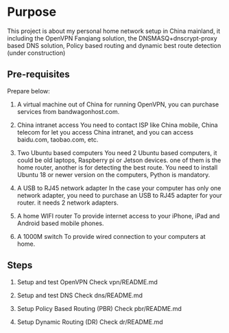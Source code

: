 # Purpose
This project is about my personal home network setup in China mainland, it including the OpenVPN Fanqiang solution, the DNSMASQ+dnscrypt-proxy based DNS solution, Policy based routing and dynamic best route detection (under construction)

## Pre-requisites
Prepare below:
1. A virtual machine out of China for running OpenVPN, you can purchase services from bandwagonhost.com.

2. China intranet access
You need to contact ISP like China mobile, China telecom for let you access China intranet, and you can access baidu.com, taobao.com, etc.

3. Two Ubuntu based computers 
You need 2 Ubuntu based computers, it could be old laptops, Raspberry pi or Jetson devices. one of them is the home router, another is for detecting the best route.
You need to install Ubuntu 18 or newer version on the computers, Python is mandatory.

4. A USB to RJ45 network adapter
In the case your computer has only one network adapter, you need to purchase an USB to RJ45 adapter for your router. it needs 2 network adapters.

5. A home WIFI router
To provide internet access to your iPhone, iPad and Android based mobile phones.

6. A 1000M switch
To provide wired connection to your computers at home.


## Steps
1. Setup and test OpenVPN
Check vpn/README.md

2. Setup and test DNS
Check dns/README.md

3. Setup Policy Based Routing (PBR)
Check pbr/README.md

4. Setup Dynamic Routing (DR)
Check dr/README.md



